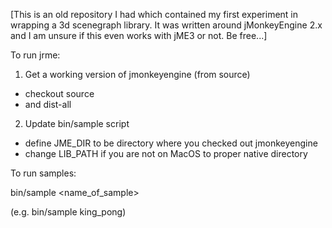 [This is an old repository I had which contained my first experiment in wrapping a 3d scenegraph library.  It was written around jMonkeyEngine 2.x and I am unsure if this even works with jME3 or not.  Be free...]

To run jrme:

1. Get a working version of jmonkeyengine
 (from source)
 - checkout source
 - and dist-all
2. Update bin/sample script
 - define JME_DIR to be directory where you checked out jmonkeyengine
 - change LIB_PATH if you are not on MacOS to proper native directory

To run samples:

bin/sample <name_of_sample>

(e.g. bin/sample king_pong)
